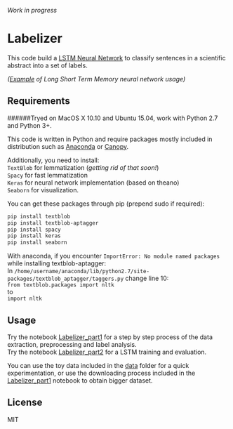 *Work in progress*

# Labelizer

This code build a [LSTM Neural Network](https://en.wikipedia.org/wiki/Long_short_term_memory) to classify sentences in a scientific abstract into a set of labels.

_([Example](http://karpathy.github.io/2015/05/21/rnn-effectiveness/) of Long Short Term Memory neural network usage)_


## Requirements
######Tryed on MacOS X 10.10 and Ubuntu 15.04, work with Python 2.7 and Python 3+.  

This code is written in Python and require packages mostly included in distribution such as [Anaconda](http://continuum.io/downloads) or [Canopy](https://www.enthought.com/products/canopy/).

Additionally, you need to install:  
`TextBlob` for lemmatization (_getting rid of that soon!_)  
`Spacy` for fast lemmatization  
`Keras` for neural network implementation (based on theano)  
`Seaborn` for visualization.  

You can get these packages through pip (prepend sudo if required):
```bash
pip install textblob
pip install textblob-aptagger
pip install spacy
pip install keras
pip install seaborn
```

With anaconda, if you encounter `ImportError: No module named packages` while installing textblob-aptagger:  
In `/home/username/anaconda/lib/python2.7/site-packages/textblob_aptagger/taggers.py` change line 10:  
`from textblob.packages import nltk`  
to  
`import nltk`



## Usage

Try the notebook [Labelizer_part1](Labelizer_part1.ipynb) for a step by step process of the data extraction, preprocessing and label analysis.  
Try the notebook [Labelizer_part2](Labelizer_part2.ipynb) for a LSTM training and evaluation.  

You can use the toy data included in the [data](data) folder for a quick experimentation, or use the downloading process included in the [Labelizer_part1](Labelizer_part1.ipynb) notebook to obtain bigger dataset.



## License

MIT
